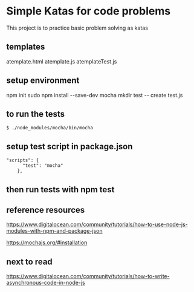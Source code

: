 # Simple Katas for code problems
This project is to practice basic problem solving as katas

## templates
atemplate.html
atemplate.js
atemplateTest.js

## setup environment
npm init
sudo npm install --save-dev mocha
mkdir test
-- create test.js

## to run the tests
```
$ ./node_modules/mocha/bin/mocha

```
## setup test script in package.json
```
"scripts": {
      "test": "mocha"
    },
```

## then run tests with npm test

## reference resources
https://www.digitalocean.com/community/tutorials/how-to-use-node-js-modules-with-npm-and-package-json

https://mochajs.org/#installation


## next to read
https://www.digitalocean.com/community/tutorials/how-to-write-asynchronous-code-in-node-js